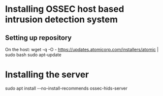 # Installing OSSEC host based intrusion detection system
## Setting up repository
On the host:
wget -q -O - https://updates.atomicorp.com/installers/atomic | sudo bash
sudo apt-update
# Installing the server
sudo apt install --no-install-recommends ossec-hids-server 
